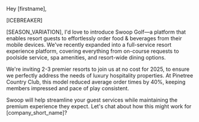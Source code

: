 Hey [firstname],

[ICEBREAKER]

[SEASON_VARIATION], I'd love to introduce Swoop Golf—a platform that enables resort guests to effortlessly order food & beverages from their mobile devices. We've recently expanded into a full-service resort experience platform, covering everything from on-course requests to poolside service, spa amenities, and resort-wide dining options.

We're inviting 2-3 premier resorts to join us at no cost for 2025, to ensure we perfectly address the needs of luxury hospitality properties. At Pinetree Country Club, this model reduced average order times by 40%, keeping members impressed and pace of play consistent.

Swoop will help streamline your guest services while maintaining the premium experience they expect. Let's chat about how this might work for [company_short_name]?